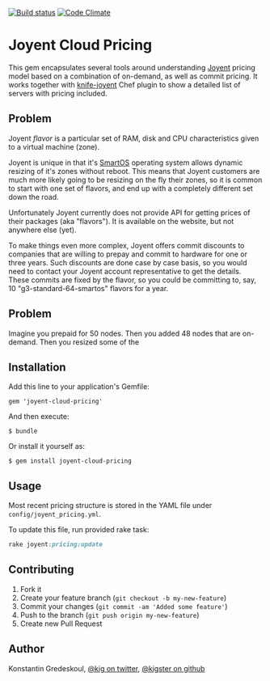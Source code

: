 [![Build status](https://secure.travis-ci.org/kigster/joyent-cloud-pricing.png)](http://travis-ci.org/kigster/joyent-cloud-pricing)
[![Code Climate](https://codeclimate.com/github/kigster/joyent-cloud-pricing.png)](https://codeclimate.com/github/kigster/joyent-cloud-pricing)

# Joyent Cloud Pricing

This gem encapsulates several tools around understanding [Joyent](http://joyent.com) pricing model based on a combination of
on-demand, as well as commit pricing.  It works together with [knife-joyent](https://github.com/joyent/knife-joyent)
Chef plugin to show a detailed list of servers with pricing included.

## Problem

Joyent *flavor* is a particular set of RAM, disk and CPU characteristics given to a virtual machine (zone).

Joyent is unique in that it's [SmartOS](http://smartos.org/) operating system allows dynamic resizing of it's zones without reboot.
This means that Joyent customers are much more likely going to be resizing on the fly their zones, so
it is common to start with one set of flavors, and end up with a completely different set down the road.

Unfortunately Joyent currently does not provide API for getting prices of their packages (aka "flavors").
It is available on the website, but not anywhere else (yet).

To make things even more complex, Joyent offers commit discounts to companies that are willing to prepay and
commit to hardware for one or three years.  Such discounts are done case by case basis, so
you would need to contact your Joyent account representative to get the details. These commits are
fixed by the flavor, so you could be committing to, say, 10 "g3-standard-64-smartos" flavors for a year.




## Problem

Imagine you prepaid for 50 nodes. Then you added 48 nodes that are on-demand. Then you resized some
of the

## Installation

Add this line to your application's Gemfile:

    gem 'joyent-cloud-pricing'

And then execute:

    $ bundle

Or install it yourself as:

    $ gem install joyent-cloud-pricing

## Usage

Most recent pricing structure is stored in the YAML file under ```config/joyent_pricing.yml```.

To update this file, run provided rake task:

```ruby
rake joyent:pricing:update
```



## Contributing

1. Fork it
2. Create your feature branch (`git checkout -b my-new-feature`)
3. Commit your changes (`git commit -am 'Added some feature'`)
4. Push to the branch (`git push origin my-new-feature`)
5. Create new Pull Request

## Author

Konstantin Gredeskoul, [@kig on twitter](http://twitter.com/kig), [@kigster on github](http://github.com/kigster)
